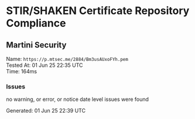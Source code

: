 # STIR/SHAKEN Certificate Repository Compliance

## Martini Security

Name: `https://p.mtsec.me/2884/Bm3usAUxoFYh.pem`\
Tested At: 01 Jun 25 22:35 UTC\
Time: 164ms

### Issues

no warning, or error, or notice date level issues were found

Generated: 01 Jun 25 22:39 UTC